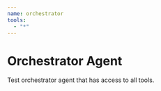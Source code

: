 ```yaml
---
name: orchestrator
tools:
  - "*"
---
```


# Orchestrator Agent

Test orchestrator agent that has access to all tools.